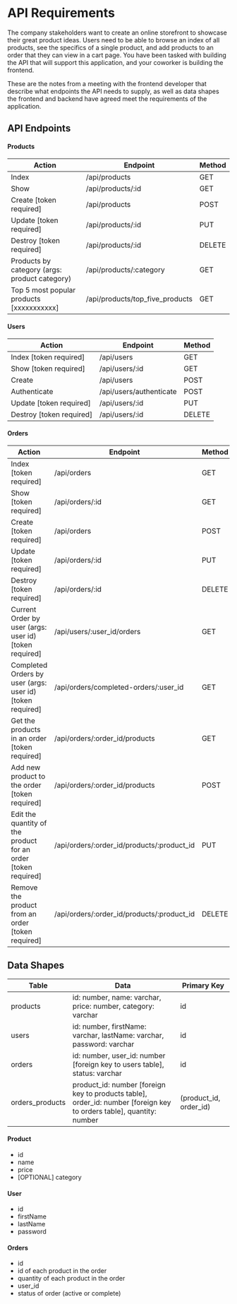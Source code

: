 # API Requirements

The company stakeholders want to create an online storefront to showcase their great product ideas. Users need to be able to browse an index of all products, see the specifics of a single product, and add products to an order that they can view in a cart page. You have been tasked with building the API that will support this application, and your coworker is building the frontend.

These are the notes from a meeting with the frontend developer that describe what endpoints the API needs to supply, as well as data shapes the frontend and backend have agreed meet the requirements of the application.

## API Endpoints

#### Products

| Action                                        | Endpoint                        | Method |
| --------------------------------------------- | ------------------------------- | ------ |
| Index                                         | /api/products                   | GET    |
| Show                                          | /api/products/:id               | GET    |
| Create [token required]                       | /api/products                   | POST   |
| Update [token required]                       | /api/products/:id               | PUT    |
| Destroy [token required]                      | /api/products/:id               | DELETE |
| Products by category (args: product category) | /api/products/:category         | GET    |
| Top 5 most popular products [xxxxxxxxxxx]     | /api/products/top_five_products | GET    |

#### Users

| Action                   | Endpoint                | Method |
| ------------------------ | ----------------------- | ------ |
| Index [token required]   | /api/users              | GET    |
| Show [token required]    | /api/users/:id          | GET    |
| Create                   | /api/users              | POST   |
| Authenticate             | /api/users/authenticate | POST   |
| Update [token required]  | /api/users/:id          | PUT    |
| Destroy [token required] | /api/users/:id          | DELETE |

#### Orders

| Action                                                         | Endpoint                                   | Method |
| -------------------------------------------------------------- | ------------------------------------------ | ------ |
| Index [token required]                                         | /api/orders                                | GET    |
| Show [token required]                                          | /api/orders/:id                            | GET    |
| Create [token required]                                        | /api/orders                                | POST   |
| Update [token required]                                        | /api/orders/:id                            | PUT    |
| Destroy [token required]                                       | /api/orders/:id                            | DELETE |
| Current Order by user (args: user id)[token required]          | /api/users/:user_id/orders                 | GET    |
| Completed Orders by user (args: user id)[token required]       | /api/orders/completed-orders/:user_id      | GET    |
| Get the products in an order [token required]                  | /api/orders/:order_id/products             | GET    |
| Add new product to the order [token required]                  | /api/orders/:order_id/products             | POST   |
| Edit the quantity of the product for an order [token required] | /api/orders/:order_id/products/:product_id | PUT    |
| Remove the product from an order [token required]              | /api/orders/:order_id/products/:product_id | DELETE |

## Data Shapes

| Table           | Data                                                                                                                 | Primary Key            |
| --------------- | -------------------------------------------------------------------------------------------------------------------- | ---------------------- |
| products        | id: number, name: varchar, price: number, category: varchar                                                          | id                     |
| users           | id: number, firstName: varchar, lastName: varchar, password: varchar                                                 | id                     |
| orders          | id: number, user_id: number [foreign key to users table], status: varchar                                            | id                     |
| orders_products | product_id: number [foreign key to products table], order_id: number [foreign key to orders table], quantity: number | (product_id, order_id) |

#### Product

- id
- name
- price
- [OPTIONAL] category

#### User

- id
- firstName
- lastName
- password

#### Orders

- id
- id of each product in the order
- quantity of each product in the order
- user_id
- status of order (active or complete)
